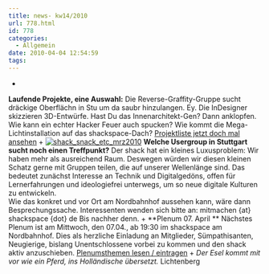 ```yaml
---
title: news- kw14/2010
url: 778.html
id: 778
categories:
  - Allgemein
date: 2010-04-04 12:54:59
tags:
---
```


+
**Laufende Projekte, eine Auswahl:**
Die Reverse-Graffity-Gruppe sucht dräckige Oberflächn in Stu um da saubr hinzulangen. Ey.
Die InDesigner skizzieren 3D-Entwürfe. Hast Du das Innenarchitekt-Gen? Dann anklopfen.
Wie kann ein echter Hacker Feuer auch spucken?
Wie kommt die Mega-Lichtinstallation auf das shackspace-Dach?
[Projektliste jetzt doch mal ansehen](https://blog.shackspace.de/wiki/doku.php?id=projekte)
+
[![](https://blog.shackspace.de/wp-content/uploads/2010/04/shack_snack_etc_mrz2010.jpg "shack_snack_etc_mrz2010")](https://blog.shackspace.de/wp-content/uploads/2010/04/shack_snack_etc_mrz2010.jpg)
**Welche Usergroup in Stuttgart sucht noch einen Treffpunkt?**
Der shack hat ein kleines  Luxusproblem: Wir haben mehr als ausreichend Raum. Deswegen würden wir diesen kleinen Schatz gerne mit Gruppen teilen, die auf unserer Wellenlänge sind. Das bedeutet zunächst Interesse an Technik und Digitalgedöns, offen für Lernerfahrungen und ideologiefrei unterwegs, um so neue digitale Kulturen zu entwickeln.  
Wie das konkret und vor Ort am Nordbahnhof aussehen kann, wäre dann Besprechungssache. Interessenten wenden sich bitte an:  mitmachen {at} shackspace {dot} de
Bis nachher denn.
+
**Plenum 07\. April **
Nächstes Plenum ist am Mittwoch, den 07.04., ab 19:30</strong> im shackspace am Nordbahnhof. Dies als herzliche Einladung an Mitglieder, Sümpathisanten, Neugierige, bislang Unentschlossene vorbei zu kommen und den shack aktiv anzuschieben.
[Plenumsthemen lesen / eintragen](https://blog.shackspace.de/wiki/doku.php?id=plenum100407)
+
_Der Esel kommt mit vor wie ein Pferd, ins Holländische übersetzt._
Lichtenberg